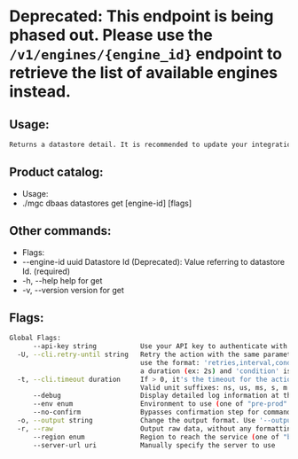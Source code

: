 # **Deprecated**: This endpoint is being phased out. Please use the `/v1/engines/{engine_id}` endpoint to retrieve the list of available engines instead.

## Usage:
```bash
Returns a datastore detail. It is recommended to update your integration to use the newer `/v1/engines/{engine_id}` endpoint for improved functionality and future compatibility.
```

## Product catalog:
- Usage:
- ./mgc dbaas datastores get [engine-id] [flags]

## Other commands:
- Flags:
- --engine-id uuid   Datastore Id (Deprecated): Value referring to datastore Id. (required)
- -h, --help             help for get
- -v, --version          version for get

## Flags:
```bash
Global Flags:
      --api-key string           Use your API key to authenticate with the API
  -U, --cli.retry-until string   Retry the action with the same parameters until the given condition is met. The flag parameters
                                 use the format: 'retries,interval,condition', where 'retries' is a positive integer, 'interval' is
                                 a duration (ex: 2s) and 'condition' is a 'engine=value' pair such as "jsonpath=expression"
  -t, --cli.timeout duration     If > 0, it's the timeout for the action execution. It's specified as numbers and unit suffix.
                                 Valid unit suffixes: ns, us, ms, s, m and h. Examples: 300ms, 1m30s
      --debug                    Display detailed log information at the debug level
      --env enum                 Environment to use (one of "pre-prod" or "prod") (default "prod")
      --no-confirm               Bypasses confirmation step for commands that ask a confirmation from the user
  -o, --output string            Change the output format. Use '--output=help' to know more details. (default "yaml")
  -r, --raw                      Output raw data, without any formatting or coloring
      --region enum              Region to reach the service (one of "br-mgl1", "br-ne1" or "br-se1") (default "br-se1")
      --server-url uri           Manually specify the server to use
```

